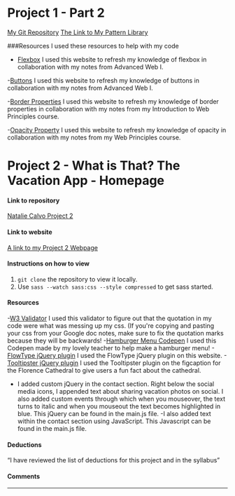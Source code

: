 # Project 1 - Part 2

[My Git Repository](https://github.com/nataliecalvo/project-1_part-2_calvo-natalie)
[The Link to My Pattern Library](http://nataliecalvo.com/project-1_part-2_calvo-natalie/elements.html)

###Resources
I used these resources to help with my code
- [Flexbox](https://www.w3schools.com/css/css3_flexbox.asp)
I used this website to refresh my knowledge of flexbox in collaboration with my notes from Advanced Web I.

-[Buttons](https://www.w3schools.com/Css/css3_buttons.asp)
I used this website to refresh my knowledge of buttons in collaboration with my notes from Advanced Web I.

-[Border Properties](https://www.w3schools.com/css/css_border.asp)
I used this website to refresh my knowledge of border properties in collaboration with my notes from my Introduction to Web Principles course.

-[Opacity Property](https://www.w3schools.com/CSSref/css3_pr_opacity.asp)
I used this website to refresh my knowledge of opacity in collaboration with my notes from my Web Principles course.

# Project 2 - What is That? The Vacation App - Homepage

#### Link to repository
[Natalie Calvo Project 2](https://github.com/nataliecalvo/project-2_calvo-natalie)

#### Link to website
[A link to my Project 2 Webpage](http://nataliecalvo.com/project-2_calvo-natalie)

#### Instructions on how to view
1. `git clone` the repository to view it locally.
2. Use `sass --watch sass:css --style compressed` to get sass started.

#### Resources
-[W3 Validator](https://validator.w3.org/)
I used this validator to figure out that the quotation in my code were what was messing up my css. (If you're copying and pasting your css from your Google doc notes, make sure to fix the quotation marks because they will be backwards!
-[Hamburger Menu Codepen](https://codepen.io/createlyn/pen/xJYmZx)
I used this Codepen made by my lovely teacher to help make a hamburger menu!
-[FlowType jQuery plugin](http://simplefocus.com/flowtype/) I used the FlowType jQuery plugin on this website.
-[Tooltipster jQuery plugin](http://iamceege.github.io/tooltipster/)
I used the Tooltipster plugin on the figcaption for the Florence Cathedral to give users a fun fact about the cathedral.
- I added custom jQuery in the contact section. Right below the social media icons, I appended text about sharing vacation photos on social. I also added custom events through which when you mouseover, the text turns to italic and when you mouseout the text becomes highlighted in blue. This jQuery can be found in the main.js file.
-I also added text within the contact section using JavaScript. This Javascript can be found in the main.js file.

#### Deductions
“I have reviewed the list of deductions for this
project and in the syllabus”

#### Comments

---
